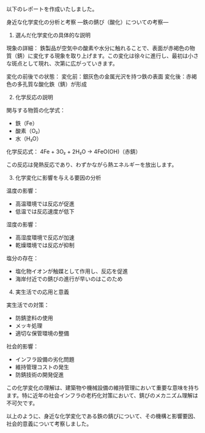 以下のレポートを作成いたしました。

身近な化学変化の分析と考察
―鉄の錆び（酸化）についての考察―

1. 選んだ化学変化の具体的な説明

現象の詳細：
鉄製品が空気中の酸素や水分に触れることで、表面が赤褐色の物質（錆）に変化する現象を取り上げます。この変化は徐々に進行し、最初は小さな斑点として現れ、次第に広がっていきます。

変化の前後での状態：
変化前：銀灰色の金属光沢を持つ鉄の表面
変化後：赤褐色の多孔質な酸化鉄（錆）が形成

2. 化学反応の説明

関与する物質の化学式：
- 鉄（Fe）
- 酸素（O₂）
- 水（H₂O）

化学反応式：
4Fe + 3O₂ + 2H₂O → 4FeO(OH)（赤錆）

この反応は発熱反応であり、わずかながら熱エネルギーを放出します。

3. 化学変化に影響を与える要因の分析

温度の影響：
- 高温環境では反応が促進
- 低温では反応速度が低下

湿度の影響：
- 高湿度環境で反応が加速
- 乾燥環境では反応が抑制

塩分の存在：
- 塩化物イオンが触媒として作用し、反応を促進
- 海岸付近での錆びの進行が早いのはこのため

4. 実生活での応用と意義

実生活での対策：
- 防錆塗料の使用
- メッキ処理
- 適切な保管環境の整備

社会的影響：
- インフラ設備の劣化問題
- 維持管理コストの発生
- 防錆技術の開発促進

この化学変化の理解は、建築物や機械設備の維持管理において重要な意味を持ちます。特に近年の社会インフラの老朽化対策において、錆びのメカニズム理解は不可欠です。

以上のように、身近な化学変化である鉄の錆びについて、その機構と影響要因、社会的意義について考察しました。